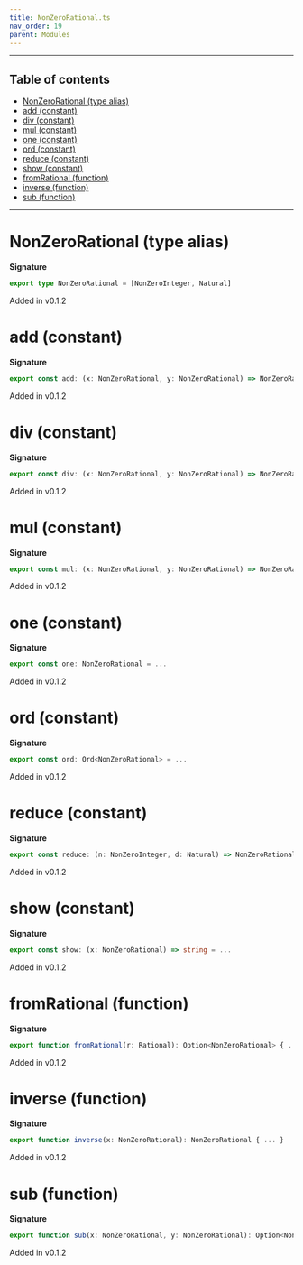 ```yaml
---
title: NonZeroRational.ts
nav_order: 19
parent: Modules
---
```


---

<h2 class="text-delta">Table of contents</h2>

- [NonZeroRational (type alias)](#nonzerorational-type-alias)
- [add (constant)](#add-constant)
- [div (constant)](#div-constant)
- [mul (constant)](#mul-constant)
- [one (constant)](#one-constant)
- [ord (constant)](#ord-constant)
- [reduce (constant)](#reduce-constant)
- [show (constant)](#show-constant)
- [fromRational (function)](#fromrational-function)
- [inverse (function)](#inverse-function)
- [sub (function)](#sub-function)

---

# NonZeroRational (type alias)

**Signature**

```ts
export type NonZeroRational = [NonZeroInteger, Natural]
```

Added in v0.1.2

# add (constant)

**Signature**

```ts
export const add: (x: NonZeroRational, y: NonZeroRational) => NonZeroRational = ...
```

Added in v0.1.2

# div (constant)

**Signature**

```ts
export const div: (x: NonZeroRational, y: NonZeroRational) => NonZeroRational = ...
```

Added in v0.1.2

# mul (constant)

**Signature**

```ts
export const mul: (x: NonZeroRational, y: NonZeroRational) => NonZeroRational = ...
```

Added in v0.1.2

# one (constant)

**Signature**

```ts
export const one: NonZeroRational = ...
```

Added in v0.1.2

# ord (constant)

**Signature**

```ts
export const ord: Ord<NonZeroRational> = ...
```

Added in v0.1.2

# reduce (constant)

**Signature**

```ts
export const reduce: (n: NonZeroInteger, d: Natural) => NonZeroRational = ...
```

Added in v0.1.2

# show (constant)

**Signature**

```ts
export const show: (x: NonZeroRational) => string = ...
```

Added in v0.1.2

# fromRational (function)

**Signature**

```ts
export function fromRational(r: Rational): Option<NonZeroRational> { ... }
```

Added in v0.1.2

# inverse (function)

**Signature**

```ts
export function inverse(x: NonZeroRational): NonZeroRational { ... }
```

Added in v0.1.2

# sub (function)

**Signature**

```ts
export function sub(x: NonZeroRational, y: NonZeroRational): Option<NonZeroRational> { ... }
```

Added in v0.1.2
